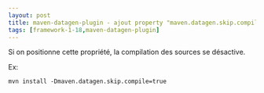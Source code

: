 ```yaml
---
layout: post
title: maven-datagen-plugin - ajout property "maven.datagen.skip.compile"
tags: [framework-1-18,maven-datagen-plugin]
---
```

Si on positionne cette propriété, la compilation des sources se désactive.

Ex:
```
mvn install -Dmaven.datagen.skip.compile=true
```